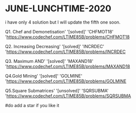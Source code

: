 # JUNE-LUNCHTIME-2020
i have only 4 solution but I will update the fifth one soon.


Q1. Chef and Demonetisation' '[solved]'    'CHFMOT18'    'https://www.codechef.com/LTIME85B/problems/CHFMOT18
	

Q2. Increasing Decreasing'   '[solved]'     'INCRDEC'     'https://www.codechef.com/LTIME85B/problems/INCRDEC
	

Q3. Maximum AND'             '[solved]'     'MAXAND18'    'https://www.codechef.com/LTIME85B/problems/MAXAND18
	

Q4.Gold Mining'              '[solved]'     'GOLMINE'    'https://www.codechef.com/LTIME85B/problems/GOLMINE
  
  
Q5.Square Submatrices'     '[unsolved]'    'SQRSUBMA'   'https://www.codechef.com/LTIME85B/problems/SQRSUBMA




#do add a star if you like it
	
